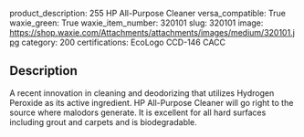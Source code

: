 product_description: 255 HP All-Purpose Cleaner
versa_compatible: True
waxie_green: True
waxie_item_number: 320101
slug: 320101
image: https://shop.waxie.com/Attachments/attachments/images/medium/320101.jpg
category: 200
certifications: EcoLogo CCD-146 CACC

## Description

A recent innovation in cleaning and deodorizing that utilizes Hydrogen Peroxide as its active ingredient. HP All-Purpose Cleaner will go right to the source where malodors generate. It is excellent for all hard surfaces including grout and carpets and is biodegradable.
